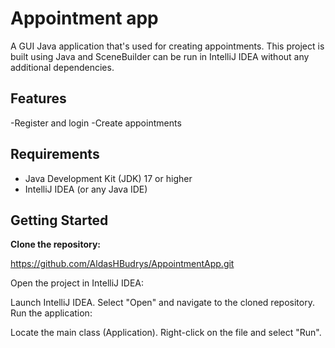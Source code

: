 # Appointment app

A GUI Java application that's used for creating appointments. This project is built using Java and SceneBuilder can be run in IntelliJ IDEA without any additional dependencies.

## Features

-Register and login
-Create appointments

## Requirements

- Java Development Kit (JDK) 17 or higher
- IntelliJ IDEA (or any Java IDE)

## Getting Started

**Clone the repository:**

https://github.com/AldasHBudrys/AppointmentApp.git

Open the project in IntelliJ IDEA:

Launch IntelliJ IDEA.
Select "Open" and navigate to the cloned repository.
Run the application:

Locate the main class (Application).
Right-click on the file and select "Run".
